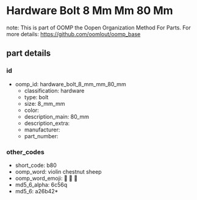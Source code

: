 # Hardware Bolt 8 Mm Mm 80 Mm  

note: This is part of OOMP the Oopen Organization Method For Parts. For more details: https://github.com/oomlout/oomp_base

##  part details





### id
* oomp_id: hardware_bolt_8_mm_mm_80_mm
  * classification: hardware
  * type: bolt
  * size: 8_mm_mm
  * color: 
  * description_main: 80_mm
  * description_extra: 
  * manufacturer: 
  * part_number: 

### other_codes
* short_code: b80
* oomp_word: violin chestnut sheep
* oomp_word_emoji: :violin: :chestnut: :sheep:
* md5_6_alpha: 6c56q
* md5_6: a26b42* 